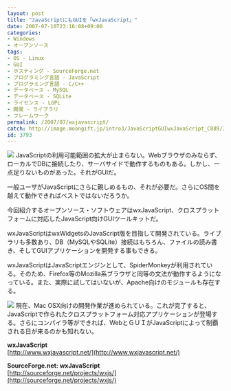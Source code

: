 ```yaml
---
layout: post
title: "JavaScriptにもGUIを「wxJavaScript」"
date: 2007-07-10T23:16:08+09:00
categories:
- Windows
- オープンソース
tags: 
- OS - Linux
- GUI
- ホスティング - SourceForge.net
- プログラミング言語 - JavaScript
- プログラミング言語 - C/C++
- データベース - MySQL
- データベース - SQLite
- ライセンス - LGPL
- 開発 - ライブラリ
- フレームワーク
permalink: /2007/07/wxjavascript/
catch: http://image.moongift.jp/intro3/JavaScriptGUIwxJavaScript_C889/3dsearch6_thumb.png
id: 3793
---
```

[![](http://image.moongift.jp/intro3/JavaScriptGUIwxJavaScript_C889/3dsearch5_thumb.png)](http://image.moongift.jp/intro3/JavaScriptGUIwxJavaScript_C889/3dsearch52.png) JavaScriptの利用可能範囲の拡大が止まらない。Webブラウザのみならず、ローカルでDBに接続したり、サーバサイドで動作するものもある。しかし、一点足りないものがあった。それがGUIだ。   
  
一般ユーザがJavaScriptにさらに親しめるもの、それが必要だ。さらにOS間を越えて動作できればベストではないだろうか。   
  
今回紹介するオープンソース・ソフトウェアはwxJavaScript、クロスプラットフォームに対応したJavaScript向けGUIツールキットだ。   
  
<!--more-->  
  
wxJavaScriptはwxWidgetsのJavaScript版を目指して開発されている。ライブラリも多数あり、DB（MySQLやSQLite）接続はもちろん、ファイルの読み書き、そしてGUIアプリケーションを開発する事もできる。   
  
wxJavaScriptはJavaScriptエンジンとして、SpiderMonkeyが利用されている。そのため、Firefox等のMozilla系ブラウザと同等の文法が動作するようになっている。また、実際に試してはいないが、Apache向けのモジュールも存在する。   
  
[![](http://image.moongift.jp/intro3/JavaScriptGUIwxJavaScript_C889/3dsearch6_thumb.png)](http://image.moongift.jp/intro3/JavaScriptGUIwxJavaScript_C889/3dsearch62.png) 現在、Mac OSX向けの開発作業が進められている。これが完了すると、JavaScriptで作られたクロスプラットフォーム対応アプリケーションが登場する。さらにコンパイラ等ができれば、WebとＧＵＩがJavaScriptによって制覇される日が来るのかも知れない。   
  
**wxJavaScript**  
[http://www.wxjavascript.net/](http://www.wxjavascript.net/)  
  
**SourceForge.net: wxJavaScript**  
[http://sourceforge.net/projects/wxjs/](http://sourceforge.net/projects/wxjs/)